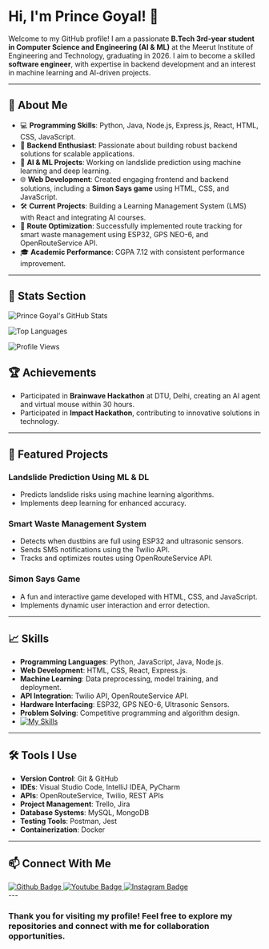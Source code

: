 # Hi, I'm Prince Goyal! 👋

Welcome to my GitHub profile! I am a passionate **B.Tech 3rd-year student in Computer Science and Engineering (AI & ML)** at the Meerut Institute of Engineering and Technology, graduating in 2026. I aim to become a skilled **software engineer**, with expertise in backend development and an interest in machine learning and AI-driven projects.

---

## 🚀 About Me

- 💻 **Programming Skills**: Python, Java, Node.js, Express.js, React, HTML, CSS, JavaScript.
- 🔧 **Backend Enthusiast**: Passionate about building robust backend solutions for scalable applications.
- 🤖 **AI & ML Projects**: Working on landslide prediction using machine learning and deep learning.
- 🌐 **Web Development**: Created engaging frontend and backend solutions, including a **Simon Says game** using HTML, CSS, and JavaScript.
- 🛠 **Current Projects**: Building a Learning Management System (LMS) with React and integrating AI courses.
- 📍 **Route Optimization**: Successfully implemented route tracking for smart waste management using ESP32, GPS NEO-6, and OpenRouteService API.
- 🎓 **Academic Performance**: CGPA 7.12 with consistent performance improvement.

---

## 🚀 Stats Section

![Prince Goyal's GitHub Stats](https://github-readme-stats.vercel.app/api?username=Prince-74&show_icons=true&theme=radical)

![Top Languages](https://github-readme-stats.vercel.app/api/top-langs/?username=Prince-74&layout=compact&theme=radical)

![Profile Views](https://komarev.com/ghpvc/?username=Prince-74&color=blue)


## 🏆 Achievements

- Participated in **Brainwave Hackathon** at DTU, Delhi, creating an AI agent and virtual mouse within 30 hours.
- Participated in **Impact Hackathon**, contributing to innovative solutions in technology.

  
---

## 📂 Featured Projects

### **Landslide Prediction Using ML & DL**
- Predicts landslide risks using machine learning algorithms.
- Implements deep learning for enhanced accuracy.

### **Smart Waste Management System**
- Detects when dustbins are full using ESP32 and ultrasonic sensors.
- Sends SMS notifications using the Twilio API.
- Tracks and optimizes routes using OpenRouteService API.

### **Simon Says Game**
- A fun and interactive game developed with HTML, CSS, and JavaScript.
- Implements dynamic user interaction and error detection.

---

## 📈 Skills

- **Programming Languages**: Python, JavaScript, Java, Node.js.
- **Web Development**: HTML, CSS, React, Express.js.
- **Machine Learning**: Data preprocessing, model training, and deployment.
- **API Integration**: Twilio API, OpenRouteService API.
- **Hardware Interfacing**: ESP32, GPS NEO-6, Ultrasonic Sensors.
- **Problem Solving**: Competitive programming and algorithm design.
- [![My Skills](https://skillicons.dev/icons?i=aws,gcp,azure,react,vue,flutter&perline=3)](https://skillicons.dev)

---

## 🛠 Tools I Use

- **Version Control**: Git & GitHub
- **IDEs**: Visual Studio Code, IntelliJ IDEA, PyCharm
- **APIs**: OpenRouteService, Twilio, REST APIs
- **Project Management**: Trello, Jira
- **Database Systems**: MySQL, MongoDB
- **Testing Tools**: Postman, Jest
- **Containerization**: Docker

---

## 📫 Connect With Me

<div id="badges">
  <a href="https://github.com/Prince-74">
    <img src="https://img.shields.io/badge/Github-white?style=for-the-badge&logo=Github&logoColor=black" alt="Github Badge"/>
  </a>
  <a href="https://www.linkedin.com/in/prince-goyal-130631266/">
    <img src="https://img.shields.io/badge/YouTube-red?style=for-the-badge&logo=youtube&logoColor=white" alt="Youtube Badge"/>
  </a>
   <a href="https://www.instagram.com/prince_goyal74/">
    <img src="https://img.shields.io/badge/Instagram-purple?style=for-the-badge&logo=instagram&logoColor=white" alt="Instagram Badge"/>
  </a>
  
</div>
---

### Thank you for visiting my profile! Feel free to explore my repositories and connect with me for collaboration opportunities.

